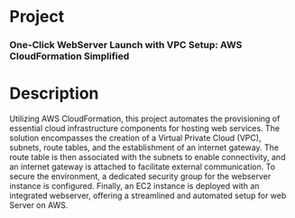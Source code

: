 <h1>Project</h1>
<h3>One-Click WebServer Launch with VPC Setup: AWS CloudFormation Simplified</h3>
<h1>Description</h1>
<p>Utilizing AWS CloudFormation, this project automates the provisioning of essential cloud infrastructure components for hosting web services. The solution encompasses the creation of a Virtual Private Cloud (VPC), subnets, route tables, and the establishment of an internet gateway. The route table is then associated with the subnets to enable connectivity, and an internet gateway is attached to facilitate external communication.
  <img src="">To secure the environment, a dedicated security group for the webserver instance is configured. Finally, an EC2 instance is deployed with an integrated webserver, offering a streamlined and automated setup for web Server on AWS.</p>
